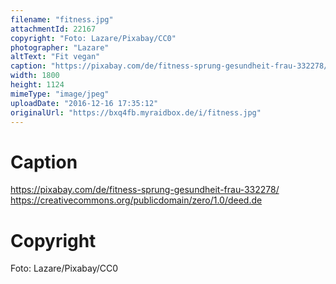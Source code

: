 ```yaml
---
filename: "fitness.jpg"
attachmentId: 22167
copyright: "Foto: Lazare/Pixabay/CC0"
photographer: "Lazare"
altText: "Fit vegan"
caption: "https://pixabay.com/de/fitness-sprung-gesundheit-frau-332278/\nhttps://creativecommons.org/publicdomain/zero/1.0/deed.de"
width: 1800
height: 1124
mimeType: "image/jpeg"
uploadDate: "2016-12-16 17:35:12"
originalUrl: "https://bxq4fb.myraidbox.de/i/fitness.jpg"
---
```


# Caption

https://pixabay.com/de/fitness-sprung-gesundheit-frau-332278/
https://creativecommons.org/publicdomain/zero/1.0/deed.de

# Copyright

Foto: Lazare/Pixabay/CC0
